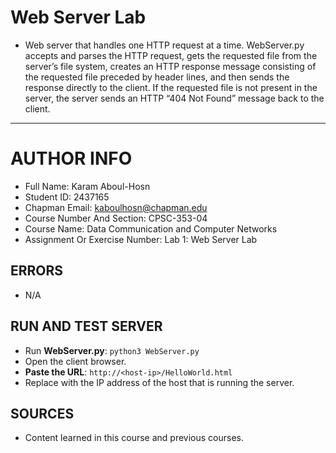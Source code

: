 # Web Server Lab

- Web server that handles one HTTP request at a time. WebServer.py accepts
  and parses the HTTP request, gets the requested file from the server’s file system, creates an HTTP response
  message consisting of the requested file preceded by header lines, and then sends the response directly to
  the client. If the requested file is not present in the server, the server sends an HTTP “404 Not
  Found” message back to the client.

----

# AUTHOR INFO

- Full Name: Karam Aboul-Hosn
- Student ID: 2437165
- Chapman Email: kaboulhosn@chapman.edu
- Course Number And Section: CPSC-353-04
- Course Name: Data Communication and Computer Networks
- Assignment Or Exercise Number: Lab 1: Web Server Lab

## ERRORS

- N/A

## RUN AND TEST SERVER

- Run **WebServer.py**: `python3 WebServer.py`
- Open the client browser.
- **Paste the URL**: `http://<host-ip>/HelloWorld.html`
- Replace <host-ip> with the IP address of the host that is running the server.

## SOURCES

- Content learned in this course and previous courses.
